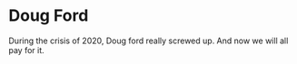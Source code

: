 # Doug Ford

During the crisis of 2020, Doug ford really screwed up.  And now we will all pay for it.  

